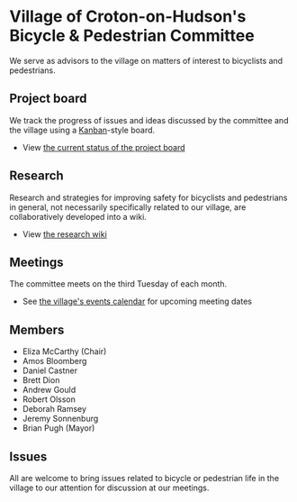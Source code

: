 # Village of Croton-on-Hudson's Bicycle & Pedestrian Committee
We serve as advisors to the village on matters of interest to bicyclists and pedestrians.

## Project board
We track the progress of issues and ideas discussed by the committee and the village using a [Kanban](https://en.wikipedia.org/wiki/Kanban_board)-style board.
- View [the current status of the project board](https://github.com/bloombar/bicycle-pedestrian-committee/projects/1)

## Research
Research and strategies for improving safety for bicyclists and pedestrians in general, not necessarily specifically related to our village, are collaboratively developed into a wiki.
- View [the research wiki](https://github.com/bloombar/bicycle-pedestrian-committee/wiki)

## Meetings
The committee meets on the third Tuesday of each month.
- See [the village's events calendar](http://www.crotononhudson-ny.gov/Public_Documents/CrotonHudsonNY_Calendar/?formid=158) for upcoming meeting dates

## Members
- Eliza McCarthy (Chair)
- Amos Bloomberg
- Daniel Castner
- Brett Dion
- Andrew Gould
- Robert Olsson
- Deborah Ramsey
- Jeremy Sonnenburg
- Brian Pugh (Mayor)

## Issues
All are welcome to bring issues related to bicycle or pedestrian life in the village to our attention for discussion at our meetings.

